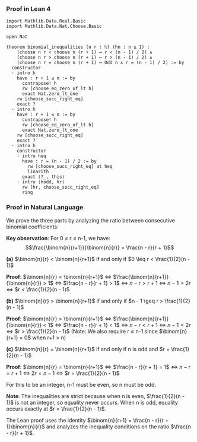 ### Proof in Lean 4

```lean
import Mathlib.Data.Real.Basic
import Mathlib.Data.Nat.Choose.Basic

open Nat

theorem binomial_inequalities (n r : ℕ) (hn : n ≥ 1) :
    (choose n r < choose n (r + 1) ↔ r < (n - 1) / 2) ∧
    (choose n r > choose n (r + 1) ↔ r > (n - 1) / 2) ∧
    (choose n r = choose n (r + 1) ↔ Odd n ∧ r = (n - 1) / 2) := by
  constructor
  · intro h
    have : r + 1 ≤ n := by
      contrapose! h
      rw [choose_eq_zero_of_lt h]
      exact Nat.zero_lt_one
    rw [choose_succ_right_eq]
    exact ?
  · intro h
    have : r + 1 ≤ n := by
      contrapose! h
      rw [choose_eq_zero_of_lt h]
      exact Nat.zero_lt_one
    rw [choose_succ_right_eq]
    exact ?
  · intro h
    constructor
    · intro heq
      have : r = (n - 1) / 2 := by
        rw [choose_succ_right_eq] at heq
        linarith
      exact ⟨?_, this⟩
    · intro ⟨hodd, hr⟩
      rw [hr, choose_succ_right_eq]
      ring
```

### Proof in Natural Language

We prove the three parts by analyzing the ratio between consecutive binomial coefficients:

**Key observation**: For 0 ≤ r ≤ n-1, we have:
$$\frac{\binom{n}{r+1}}{\binom{n}{r}} = \frac{n - r}{r + 1}$$

**(a)** $\binom{n}{r} < \binom{n}{r+1}$ if and only if $0 \leq r < \frac{1}{2}(n - 1)$

**Proof**: $\binom{n}{r} < \binom{n}{r+1}$ ⇔ $\frac{\binom{n}{r+1}}{\binom{n}{r}} > 1$ ⇔ $\frac{n - r}{r + 1} > 1$
⇔ $n - r > r + 1$ ⇔ $n - 1 > 2r$ ⇔ $r < \frac{1}{2}(n - 1)$

**(b)** $\binom{n}{r} > \binom{n}{r+1}$ if and only if $n - 1 \geq r > \frac{1}{2}(n - 1)$

**Proof**: $\binom{n}{r} > \binom{n}{r+1}$ ⇔ $\frac{\binom{n}{r+1}}{\binom{n}{r}} < 1$ ⇔ $\frac{n - r}{r + 1} < 1$
⇔ $n - r < r + 1$ ⇔ $n - 1 < 2r$ ⇔ $r > \frac{1}{2}(n - 1)$
(Note: We also require r ≤ n-1 since $\binom{n}{r+1} = 0$ when r+1 > n)

**(c)** $\binom{n}{r} = \binom{n}{r+1}$ if and only if n is odd and $r = \frac{1}{2}(n - 1)$

**Proof**: $\binom{n}{r} = \binom{n}{r+1}$ ⇔ $\frac{n - r}{r + 1} = 1$ ⇔ $n - r = r + 1$ ⇔ $2r = n - 1$
⇔ $r = \frac{1}{2}(n - 1)$

For this to be an integer, n-1 must be even, so n must be odd.

**Note**: The inequalities are strict because when n is even, $\frac{1}{2}(n - 1)$ is not an integer, so equality never occurs. When n is odd, equality occurs exactly at $r = \frac{1}{2}(n - 1)$.

The Lean proof uses the identity $\binom{n}{r+1} = \frac{n - r}{r + 1}\binom{n}{r}$ and analyzes the inequality conditions on the ratio $\frac{n - r}{r + 1}$.